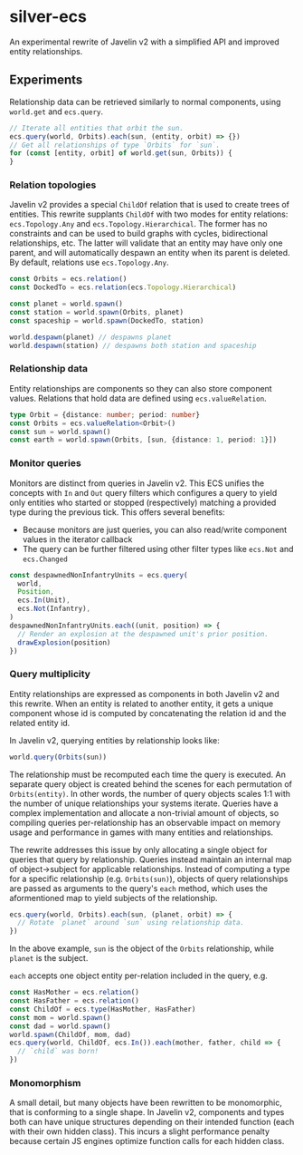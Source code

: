 # silver-ecs

An experimental rewrite of Javelin v2 with a simplified API and improved entity relationships.

## Experiments

Relationship data can be retrieved similarly to normal components, using `world.get` and `ecs.query`.

```ts
// Iterate all entities that orbit the sun.
ecs.query(world, Orbits).each(sun, (entity, orbit) => {})
// Get all relationships of type `Orbits` for `sun`.
for (const [entity, orbit] of world.get(sun, Orbits)) {
}
```

### Relation topologies

Javelin v2 provides a special `ChildOf` relation that is used to create trees of entities. This rewrite supplants `ChildOf` with two modes for entity relations: `ecs.Topology.Any` and `ecs.Topology.Hierarchical`. The former has no constraints and can be used to build graphs with cycles, bidirectional relationships, etc. The latter will validate that an entity may have only one parent, and will automatically despawn an entity when its parent is deleted. By default, relations use `ecs.Topology.Any`.

```ts
const Orbits = ecs.relation()
const DockedTo = ecs.relation(ecs.Topology.Hierarchical)

const planet = world.spawn()
const station = world.spawn(Orbits, planet)
const spaceship = world.spawn(DockedTo, station)

world.despawn(planet) // despawns planet
world.despawn(station) // despawns both station and spaceship
```

### Relationship data

Entity relationships are components so they can also store component values. Relations that hold data are defined using `ecs.valueRelation`.

```ts
type Orbit = {distance: number; period: number}
const Orbits = ecs.valueRelation<Orbit>()
const sun = world.spawn()
const earth = world.spawn(Orbits, [sun, {distance: 1, period: 1}])
```

### Monitor queries

Monitors are distinct from queries in Javelin v2. This ECS unifies the concepts with `In` and `Out` query filters which configures a query to yield only entities who started or stopped (respectively) matching a provided type during the previous tick. This offers several benefits:

- Because monitors are just queries, you can also read/write component values in the iterator callback
- The query can be further filtered using other filter types like `ecs.Not` and `ecs.Changed`

```ts
const despawnedNonInfantryUnits = ecs.query(
  world,
  Position,
  ecs.In(Unit),
  ecs.Not(Infantry),
)
despawnedNonInfantryUnits.each((unit, position) => {
  // Render an explosion at the despawned unit's prior position.
  drawExplosion(position)
})
```

### Query multiplicity

Entity relationships are expressed as components in both Javelin v2 and this rewrite. When an entity is related to another entity, it gets a unique component whose id is computed by concatenating the relation id and the related entity id.

In Javelin v2, querying entities by relationship looks like:

```ts
world.query(Orbits(sun))
```

The relationship must be recomputed each time the query is executed. An separate query object is created behind the scenes for each permutation of `Orbits(entity)`. In other words, the number of query objects scales 1:1 with the number of unique relationships your systems iterate. Queries have a complex implementation and allocate a non-trivial amount of objects, so compiling queries per-relationship has an observable impact on memory usage and performance in games with many entities and relationships.

The rewrite addresses this issue by only allocating a single object for queries that query by relationship. Queries instead maintain an internal map of object->subject for applicable relationships. Instead of computing a type for a specific relationship (e.g. `Orbits(sun)`), objects of query relationships are passed as arguments to the query's `each` method, which uses the aformentioned map to yield subjects of the relationship.

```ts
ecs.query(world, Orbits).each(sun, (planet, orbit) => {
  // Rotate `planet` around `sun` using relationship data.
})
```

In the above example, `sun` is the object of the `Orbits` relationship, while `planet` is the subject.

`each` accepts one object entity per-relation included in the query, e.g.

```ts
const HasMother = ecs.relation()
const HasFather = ecs.relation()
const ChildOf = ecs.type(HasMother, HasFather)
const mom = world.spawn()
const dad = world.spawn()
world.spawn(ChildOf, mom, dad)
ecs.query(world, ChildOf, ecs.In()).each(mother, father, child => {
  // `child` was born!
})
```

### Monomorphism

A small detail, but many objects have been rewritten to be monomorphic, that is conforming to a single shape. In Javelin v2, components and types both can have unique structures depending on their intended function (each with their own hidden class). This incurs a slight performance penalty because certain JS engines optimize function calls for each hidden class.
